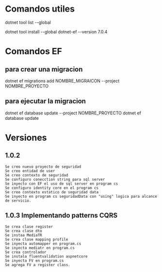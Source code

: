# Comandos utiles

dotnet tool list --global

dotnet tool install --global dotnet-ef --version 7.0.4

# Comandos EF

## para crear una migracion

dotnet ef migrations add NOMBRE_MIGRAICON --project NOMBRE_PROYECTO

## para ejecutar la migracion

dotnet ef database update --project NOMBRE_PROYECTO
dotnet ef database update

# Versiones

## 1.0.2

    Se creo nuevo proyecto de seguridad
    Se creo entidad de user
    Se creo contexto de seguridad
    Se configuro conecction string para sql server
    Se inyecto con EF el uso de sql server en program cs
    Se configuro identity core en el program cs
    Se creo contexto estatico de seguridad data
    Se inyecto en program cs seguridadData con "using" logica para alcance de servicio.

## 1.0.3 Implementando patterns CQRS

    Se crea clase register
    Se crea clase dto
    Se instaa MediaTR
    Se crea clase mapping profile
    Se inyecta automapper en program.cs
    Se inyecta mediatr en program.cs
    Se crea controlador
    Se instala fluentvalidation aspnetcore
    Se inyecta FV en program.cs
    Se agrega FV a register class.
